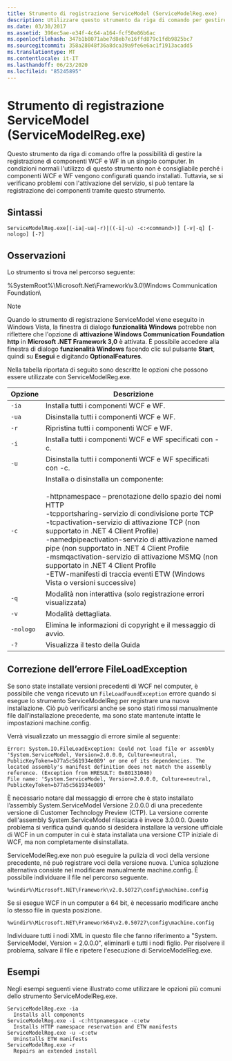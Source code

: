 ```yaml
---
title: Strumento di registrazione ServiceModel (ServiceModelReg.exe)
description: Utilizzare questo strumento da riga di comando per gestire la registrazione dei componenti WCF e WF in un singolo computer se si verificano problemi con l'attivazione del servizio.
ms.date: 03/30/2017
ms.assetid: 396ec5ae-e34f-4c64-a164-fcf50e86b6ac
ms.openlocfilehash: 347b1b8071abe7d8eb7e16ffd879c1fdb9825bc7
ms.sourcegitcommit: 358a28048f36a8dca39a9fe6e6ac1f1913acadd5
ms.translationtype: MT
ms.contentlocale: it-IT
ms.lasthandoff: 06/23/2020
ms.locfileid: "85245895"
---
```

# <a name="servicemodel-registration-tool-servicemodelregexe"></a>Strumento di registrazione ServiceModel (ServiceModelReg.exe)
Questo strumento da riga di comando offre la possibilità di gestire la registrazione di componenti WCF e WF in un singolo computer. In condizioni normali l'utilizzo di questo strumento non è consigliabile perché i componenti WCF e WF vengono configurati quando installati. Tuttavia, se si verificano problemi con l'attivazione del servizio, si può tentare la registrazione dei componenti tramite questo strumento.  
  
## <a name="syntax"></a>Sintassi  
  
```console  
ServiceModelReg.exe[(-ia|-ua|-r)|((-i|-u) -c:<command>)] [-v|-q] [-nologo] [-?]  
```  
  
## <a name="remarks"></a>Osservazioni  
 Lo strumento si trova nel percorso seguente:  
  
 %SystemRoot%\Microsoft.Net\Framework\v3.0\Windows Communication Foundation\  
  
> [!NOTE]
> Quando lo strumento di registrazione ServiceModel viene eseguito in Windows Vista, la finestra di dialogo **funzionalità Windows** potrebbe non riflettere che l'opzione di **attivazione Windows Communication Foundation http** in **Microsoft .NET Framework 3,0** è attivata. È possibile accedere alla finestra di dialogo **funzionalità Windows** facendo clic sul pulsante **Start**, quindi su **Esegui** e digitando **OptionalFeatures**.  
  
 Nella tabella riportata di seguito sono descritte le opzioni che possono essere utilizzate con ServiceModelReg.exe.  
  
|Opzione|Descrizione|  
|------------|-----------------|  
|`-ia`|Installa tutti i componenti WCF e WF.|  
|`-ua`|Disinstalla tutti i componenti WCF e WF.|  
|`-r`|Ripristina tutti i componenti WCF e WF.|  
|`-i`|Installa tutti i componenti WCF e WF specificati con -c.|  
|`-u`|Disinstalla tutti i componenti WCF e WF specificati con -c.|  
|`-c`|Installa o disinstalla un componente:<br /><br /> -httpnamespace – prenotazione dello spazio dei nomi HTTP<br />-tcpportsharing-servizio di condivisione porte TCP<br />-tcpactivation-servizio di attivazione TCP (non supportato in .NET 4 Client Profile)<br />-namedpipeactivation-servizio di attivazione named pipe (non supportato in .NET 4 Client Profile<br />-msmqactivation-servizio di attivazione MSMQ (non supportato in .NET 4 Client Profile<br />-ETW-manifesti di traccia eventi ETW (Windows Vista o versioni successive)|  
|`-q`|Modalità non interattiva (solo registrazione errori visualizzata)|  
|`-v`|Modalità dettagliata.|  
|`-nologo`|Elimina le informazioni di copyright e il messaggio di avvio.|  
|`-?`|Visualizza il testo della Guida|  
  
## <a name="fixing-the-fileloadexception-error"></a>Correzione dell’errore FileLoadException   
 Se sono state installate versioni precedenti di WCF nel computer, è possibile che venga ricevuto un `FileLoadFoundException` errore quando si esegue lo strumento ServiceModelReg per registrare una nuova installazione. Ciò può verificarsi anche se sono stati rimossi manualmente file dall’installazione precedente, ma sono state mantenute intatte le impostazioni machine.config.  
  
 Verrà visualizzato un messaggio di errore simile al seguente:  
  
```console  
Error: System.IO.FileLoadException: Could not load file or assembly 'System.ServiceModel, Version=2.0.0.0, Culture=neutral, PublicKeyToken=b77a5c561934e089' or one of its dependencies. The located assembly's manifest definition does not match the assembly reference. (Exception from HRESULT: 0x80131040)  
File name: 'System.ServiceModel, Version=2.0.0.0, Culture=neutral, PublicKeyToken=b77a5c561934e089'  
```  
  
 È necessario notare dal messaggio di errore che è stato installato l’assembly System.ServiceModel Versione 2.0.0.0 di una precedente versione di Customer Technology Preview (CTP). La versione corrente dell'assembly System.ServiceModel rilasciata è invece 3.0.0.0. Questo problema si verifica quindi quando si desidera installare la versione ufficiale di WCF in un computer in cui è stata installata una versione CTP iniziale di WCF, ma non completamente disinstallata.  
  
 ServiceModelReg.exe non può eseguire la pulizia di voci della versione precedente, né può registrare voci della versione nuova. L'unica soluzione alternativa consiste nel modificare manualmente machine.config. È possibile individuare il file nel percorso seguente.  
  
```console  
%windir%\Microsoft.NET\Framework\v2.0.50727\config\machine.config
```  
  
 Se si esegue WCF in un computer a 64 bit, è necessario modificare anche lo stesso file in questa posizione.  
  
```console  
%windir%\Microsoft.NET\Framework64\v2.0.50727\config\machine.config
```  
  
 Individuare tutti i nodi XML in questo file che fanno riferimento a "System. ServiceModel, Version = 2.0.0.0", eliminarli e tutti i nodi figlio. Per risolvere il problema, salvare il file e ripetere l'esecuzione di ServiceModelReg.exe.  
  
## <a name="examples"></a>Esempi  
 Negli esempi seguenti viene illustrato come utilizzare le opzioni più comuni dello strumento ServiceModelReg.exe.  
  
```console  
ServiceModelReg.exe -ia  
  Installs all components  
ServiceModelReg.exe -i -c:httpnamespace -c:etw  
  Installs HTTP namespace reservation and ETW manifests  
ServiceModelReg.exe -u -c:etw  
  Uninstalls ETW manifests  
ServiceModelReg.exe -r  
  Repairs an extended install  
```
